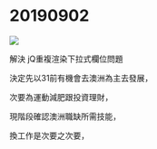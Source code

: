 # 20190902

![](../.gitbook/assets/image%20%28126%29.png)

解決 jQ重複渲染下拉式欄位問題

決定先以31前有機會去澳洲為主去發展，

次要為運動減肥跟投資理財，

現階段確認澳洲職缺所需技能，

換工作是次要之次要，

